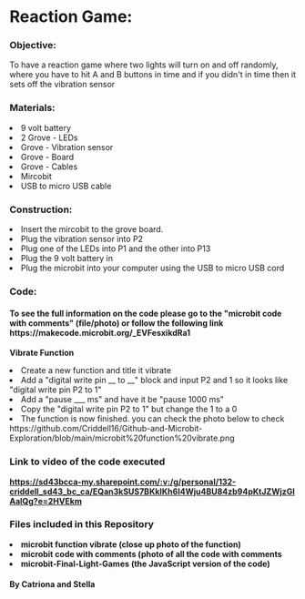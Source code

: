 <h1>Reaction Game:</h1>
  <b><h3>Objective:</h3></b> 
  To have a reaction game where two lights will turn on and off randomly, where you have to hit A and B buttons in time and if you didn't in time then it sets off the vibration sensor
  
<b><h3>Materials:</h3></b>
<li>9 volt battery</li>
<li>2 Grove - LEDs</li>
<li>Grove - Vibration sensor</li>
<li>Grove - Board</li>
<li>Grove - Cables</li>
<li>Mircobit</li>
<li>USB to micro USB cable</li>

<b><h3>Construction:</h3></b>
<li>Insert the mircobit to the grove board.</li>
<li>Plug the vibration sensor into P2</li>
<li>Plug one of the LEDs into P1 and the other into P13<?li>
<li>Plug the 9 volt battery in</li>
<li>Plug the microbit into your computer using the USB to micro USB cord</li>


<b><h3>Code:</b></h3>
<h4>To see the full information on the code please go to the "microbit code with comments" (file/photo)
or follow the following link https://makecode.microbit.org/_EVFesxikdRa1</h4>

<b>Vibrate Function</b>
<li>Create a new function and title it vibrate</li>
<li>Add a "digital write pin __ to __" block and input P2 and 1 so it looks like "digital write pin P2 to 1"</li>
<li>Add a "pause ___ ms" and have it be "pause 1000 ms"</li>
<li>Copy the "digital write pin P2 to 1" but change the 1 to a 0</li>
<li>The function is now finished. you can check the photo below to check</li>
https://github.com/Criddell16/Github-and-Microbit-Exploration/blob/main/microbit%20function%20vibrate.png

<b><h3>Link to video of the code executed</h3><b>
https://sd43bcca-my.sharepoint.com/:v:/g/personal/132-criddell_sd43_bc_ca/EQan3kSUS7BKkIKh6l4Wju4BU84zb94pKtJZWjzGIAalQg?e=2HVEkm 

<b><h3>Files included in this Repository</h3></b>

<li>microbit function vibrate (close up photo of the function)</li>
<li>microbit code with comments (photo of all the code with comments</li>
<li>microbit-Final-Light-Games (the JavaScript version of the code)</li>
 
  
  
  
  <h4>By Catriona and Stella</h4>
  
